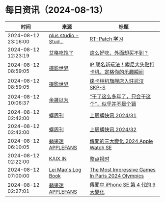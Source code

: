 ﻿# 每日资讯（2024-08-13）

|时间|来源|标题|
|---|---|---|
|2024-08-12 23:16:00|[plus studio - Stud...](https://studyinglover.com/atom.xml)|[RT-Patch 学习](https://studyinglover.com/2024/08/12/RT-Patch%E5%AD%A6%E4%B9%A0/)|
|2024-08-12 12:23:19|[艾格吃饱了](https://feedpress.me/wx-aigechibaole)|[这么好吃，外面却买不到？](http://mp.weixin.qq.com/s?__biz=MjM5NTYxODQyMA%3D%3D&mid=2653457373&idx=1&sn=5e15257c60bf2e36c606137d3ee09de7)|
|2024-08-12 08:59:05|[摄影世界](https://feedx.net/rss/photoworld.xml)|[IP 联名新玩法！索尼大头贴打卡机，定格你的乐趣瞬间](https://www.photoworld.com.cn/post/177373)|
|2024-08-12 08:59:05|[摄影世界](https://feedx.net/rss/photoworld.xml)|[徕卡相机旗舰店入驻武汉 SKP-S](https://www.photoworld.com.cn/post/177383)|
|2024-08-12 10:06:37|[余晟以为](https://feedpress.me/wx-yurii-says)|[“干了这么多年了，只会干这个”，似乎并不是个错](http://mp.weixin.qq.com/s?__biz=MzA3MDMwOTcwMg%3D%3D&mid=2650010020&idx=1&sn=3287b05d6f64383c412cdf069d5975d3)|
|2024-08-12 02:42:00|[蠎周刊](https://weekly.pychina.org/feeds/all.atom.xml)|[上周蠎快讯 2024/31](https://weekly.pychina.org/pyrecap/pyrw-2431.html)|
|2024-08-12 02:42:00|[蠎周刊](https://weekly.pychina.org/feeds/all.atom.xml)|[上周蠎快讯 2024/32](https://weekly.pychina.org/pyrecap/pyrw-2432.html)|
|2024-08-12 06:10:05|[蘋果迷 APPLEFANS](https://applefans.today/feed/)|[傳聞的三大變化 2024 Apple Watch SE](https://applefans.today/2024-08-apple-watch-se-rumors/)|
|2024-08-12 02:22:00|[KAIX.IN](https://kaix.in/feed/)|[整点报时](https://kaix.in/2024/0812-chime/)|
|2024-08-12 07:00:00|[Lei Mao's Log Book](https://leimao.github.io/atom.xml)|[The Most Impressive Games In Paris 2024 Olympics](https://leimao.github.io/blog/Paris-2024-Olympics-Most-Impressive-Games/)|
|2024-08-12 02:27:01|[蘋果迷 APPLEFANS](https://applefans.today/feed/)|[傳聞中 iPhone SE 第 4 代的 9 大變化](https://applefans.today/2024-08-iphone-se-4-rumors/)|
